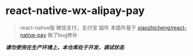 # react-native-wx-alipay-pay
> react-native版 微信支付，支付宝 插件
> 本插件基于 [xiaozhicheng/react-native-pay](https://github.com/xiaozhicheng/react-native-pay) 做了bug修补

___请勿使用在生产环境上，本仓库处于开发，调试状态___
